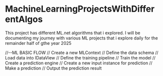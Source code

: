 # MachineLearningProjectsWithDifferentAlgos
This project has different ML.net algorithms that i explored. 
I will be documenting my journey with various ML projects that i explore daily for the remainder half of gthe year 2025

//--ML BASIC FLOW
// Create a new MLContext
// Define the data schema
// Load data into IDataView
// Define the training pipeline
// Train the model
// Create a prediction engine
// Create a new input instance for prediction
// Make a prediction
// Output the prediction result
